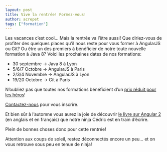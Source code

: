 ```yaml
---
layout: post
title: Vive la rentrée! Formez-vous!
author: acrepet
tags: ["formation"]
---
```


Les vacances c’est cool… Mais la rentrée va l’être aussi! Que diriez-vous de profiter des quelques places qu’il nous reste pour vous former à AngularJS ou Git? Ou être un des premiers à bénéficier de notre toute nouvelle formation à Java 8?
Voici les prochaines dates de nos formations:

- 30 septembre -> Java 8 à Lyon 
- 5/6/7 Octobre -> AngularJS à Paris
- 2/3/4 Novembre -> AngularJS à Lyon
- 19/20 Octobre -> Git à Paris

N’oubliez pas que toutes nos formations bénéficient d’un [prix réduit pour les héros](http://blog.ninja-squad.com/2014/09/18/formations-prix-reduit/)!

[Contactez-nous](mailto:hello+formation@ninja-squad.com) pour vous inscrire.

Et bien sûr à l’automne vous aurez la joie de découvrir [le livre sur Angular 2](https://books.ninja-squad.com/angular2) (en anglais et en français) que notre ninja Cédric est en train d’écrire.

Plein de bonnes choses donc pour cette rentrée!

Attention aux coups de soleil, restez déconnectés encore un peu… et on vous retrouve sous peu en tenue de ninja!


